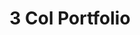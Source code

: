 ---
title:			"3 Col Portfolio"
slug:			3-col-portfolio
src:			/template-overviews/3-col-portfolio
categories:		template portfolios unstyled
description:	"A simple, three column, portfolio page template perfect for showcasing a larger group of projects."
bump:			"A three column portfolio template."
img-src:		/img/templates/3-col-portfolio.jpg
img-desc:		"Free Bootstrap 3 Portfolio Template"
layout:			template-overview

meta-title: "Three Column Portfolio - Free Bootstrap Template"
meta-description: "A three column portfolio page template for Bootstrap 3. All Start Bootstrap templates are free to use and open source."

features:
  - Three column portfolio layout
  - Item heading and description areas

long-description: "3 Col Portfolio is a simple, three column portfolio page grid that is ideal for showcasing a larger group of projects with minor details."

alt-version:		"no"
user-version:		"no"

v4-version:			"yes"

alt-v4:				"https://github.com/BlackrockDigital/startbootstrap-3-col-portfolio/archive/v4-dev.zip"

redirect_from:
  - /3-col-portfolio/
  - /3-col-portfolio.php/
  - /templates/3-col-portfolio.html/
  - /templates/3-col-portfolio.htm/
  - /downloads/3-col-portfolio.zip/
---